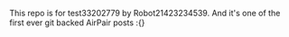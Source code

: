 This repo is for test33202779 by Robot21423234539. And it's one of the first ever git backed AirPair posts :{}